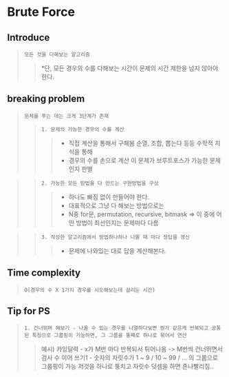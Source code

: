 # Brute Force

## Introduce
>   `모든 것을 다해보는 알고리즘`
>   > *단, 모든 경우의 수를 다해보는 시간이 문제의 시간 제한을 넘지 않아야 한다.

## breaking problem
>   `문제를 푸는 데는 크게 3단계가 존재`   
>   >`1. 문제의 가능한 경우의 수를 계산`   
>   >   > * 직접 계산을 통해서 구해봄 순열, 조합, 뽑는다 등등 수학적 지식을 통해
>   >   > * 경우의 수를 손으로 계산 이 문제가 브루트포스가 가능한 문제인지 판별

>   >`2. 가능한 모든 방법을 다 만드는 구현방법을 구상`   
>   >   > * 하나도 빠짐 없이 만들어야 한다.   
>   >   > * 대표적으로 그냥 다 해보는 방법으로는   
>   >   > * N중 for문, permutation, recursive, bitmask => 이 중에 어떤 방법이 최선인지는 문제마다 다름

>   >`3. 작성한 알고리즘에서 방법하나하나 나올 때 마다 정답을 갱신`   
>   >   > * 문제에 나와있는 대로 답을 계산해본다.   

## Time complexity
>   `O(경우의 수 X 1가지 경우를 시도해보는데 걸리는 시간)`

## Tip for PS
>   `1. 건너뛰며 해보기 - 나올 수 있는 경우를 나열하다보면 뭔가 같은게 반복되고 공통된 특징으로 그룹핑이 가능하면, 그 그룹을 통째로 하나로 묶어서 연산`
>   > 예시)
>   > 카잉달력 - x가 M번 마다 반복되서 튀어나옴 -> M번씩 건너뛰면서 검사
>   > 수 이어 쓰기1 - 숫자의 자릿수가 1 ~ 9 / 10 ~ 99 / ... 의 그룹으로 그룹핑이 가능 저것을 하나로 퉁치고 자릿수 덧셈을 하면 존나빨리짐.. 


